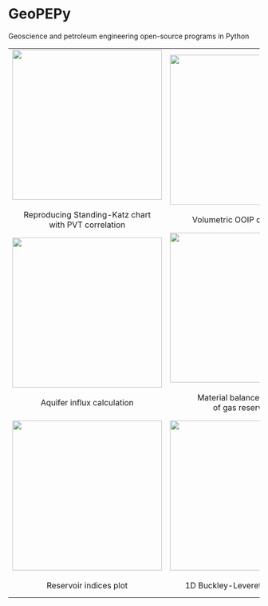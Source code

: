 # GeoPEPy
Geoscience and petroleum engineering open-source programs in Python

||||
|:--:|:--:|:--:|
|<div><img src="https://user-images.githubusercontent.com/51282928/116579163-5094e800-a93c-11eb-9f79-2f7d75b3c675.png" width="300"/></div> <br>Reproducing Standing-Katz chart<br> with PVT correlation|<div><img src="https://user-images.githubusercontent.com/51282928/116579264-6c988980-a93c-11eb-8f6f-3544218c828b.png" width="300"/></div><br>Volumetric OOIP calculation|<div><img src="https://user-images.githubusercontent.com/51282928/116579406-8f2aa280-a93c-11eb-9b78-c485986a9cb6.png" width="300"/></div><br>Modeling well transient response|
|<div><img src="https://user-images.githubusercontent.com/51282928/116588245-8094b900-a945-11eb-92d1-a0ab0bd14910.png" width="300"/></div><br>Aquifer influx calculation|<div><img src="https://user-images.githubusercontent.com/51282928/116588373-afab2a80-a945-11eb-8762-2dd292d09c60.png" width="300"/></div><br>Material balance analysis <br>of gas reservoirs|<div><img src="https://user-images.githubusercontent.com/51282928/116588465-cea9bc80-a945-11eb-8a12-2373cf112e9f.png" width="300"/></div><br>Material balance analysis<br>of oil reservoirs|
|<div><img src="https://user-images.githubusercontent.com/51282928/116588866-3fe96f80-a946-11eb-9123-7a4a7085154f.png" width="300"/></div><br>Reservoir indices plot|<div><img src="https://user-images.githubusercontent.com/51282928/116588909-4bd53180-a946-11eb-9c59-ebd50a3d959c.png" width="300"/></div><br>1D Buckley-Leverett simulation|<div><img src="https://user-images.githubusercontent.com/51282928/116588960-5abbe400-a946-11eb-8ad5-6522c1e5288d.png" width="300"/></div><br>Stochastic Arps decline<br> curve analysis|
